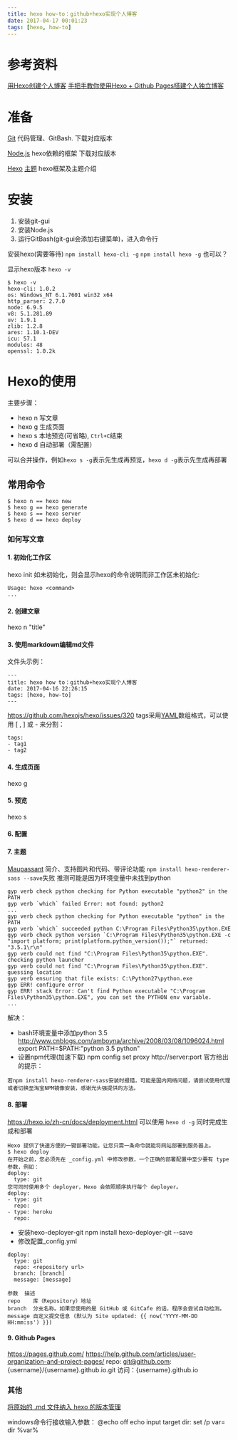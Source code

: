 ```yaml
---
title: hexo how-to：github+hexo实现个人博客
date: 2017-04-17 00:01:23
tags: [hexo, how-to]
---
```


# 参考资料
[用Hexo创建个人博客](http://www.jianshu.com/p/b06222fbc135)
[手把手教你使用Hexo + Github Pages搭建个人独立博客](https://segmentfault.com/a/1190000004947261)
<!--more-->

# 准备

[Git](https://git-scm.com/downloads)
代码管理、GitBash.
下载对应版本

[Node.js](https://nodejs.org/en/download/)
hexo依赖的框架
下载对应版本

[Hexo](https://hexo.io/)
[主题](https://hexo.io/themes/)
hexo框架及主题介绍


# 安装

1. 安装git-gui
2. 安装Node.js
3. 运行GitBash(git-gui会添加右键菜单)，进入命令行

安装hexo(需要等待)
`npm install hexo-cli -g`
`npm install hexo -g` 也可以？

显示hexo版本
`hexo -v`

```
$ hexo -v
hexo-cli: 1.0.2
os: Windows_NT 6.1.7601 win32 x64
http_parser: 2.7.0
node: 6.9.5
v8: 5.1.281.89
uv: 1.9.1
zlib: 1.2.8
ares: 1.10.1-DEV
icu: 57.1
modules: 48
openssl: 1.0.2k
```

# Hexo的使用
主要步骤：
- hexo n 写文章
- hexo g 生成页面
- hexo s 本地预览(可省略), `Ctrl+C`结束
- hexo d 自动部署（需配置）

可以合并操作，例如`hexo s -g`表示先生成再预览，`hexo d -g`表示先生成再部署

## 常用命令
```hexo
$ hexo n == hexo new
$ hexo g == hexo generate
$ hexo s == hexo server
$ hexo d == hexo deploy
```

### 如何写文章

#### 1. 初始化工作区
  hexo init
  如未初始化，则会显示hexo的命令说明而非工作区未初始化:
  ```cli
  Usage: hexo <command>
...
```

#### 2. 创建文章
  hexo n "title"

#### 3. 使用markdown编辑md文件
文件头示例：
```language
---
title: hexo how to：github+hexo实现个人博客
date: 2017-04-16 22:26:15
tags: [hexo, how-to]
---
```
https://github.com/hexojs/hexo/issues/320
tags采用[YAML](https://en.wikipedia.org/wiki/YAML)数组格式，可以使用 [ , ] 或 - 来分割：
```language
tags:
- tag1
- tag2
```

#### 4. 生成页面
  hexo g

#### 5. 预览
  hexo s

#### 6. 配置

#### 7. 主题
  [Maupassant](https://github.com/tufu9441/maupassant-hexo)
  简介、支持图片和代码、带评论功能
  `npm install hexo-renderer-sass --save`失败
  推测可能是因为环境变量中未找到python
  ```cli
gyp verb check python checking for Python executable "python2" in the PATH
gyp verb `which` failed Error: not found: python2
...
gyp verb check python checking for Python executable "python" in the PATH
gyp verb `which` succeeded python C:\Program Files\Python35\python.EXE
gyp verb check python version `C:\Program Files\Python35\python.EXE -c "import platform; print(platform.python_version());"` returned: "3.5.1\r\n"
gyp verb could not find "C:\Program Files\Python35\python.EXE". checking python launcher
gyp verb could not find "C:\Program Files\Python35\python.EXE". guessing location
gyp verb ensuring that file exists: C:\Python27\python.exe
gyp ERR! configure error
gyp ERR! stack Error: Can't find Python executable "C:\Program Files\Python35\python.EXE", you can set the PYTHON env variable.
...
```
  解决：
- bash环境变量中添加python 3.5
  	http://www.cnblogs.com/amboyna/archive/2008/03/08/1096024.html
  	export PATH=$PATH:"python 3.5 python"
- 设置npm代理(加速下载)
  	npm config set proxy http://server:port
  官方给出的提示：
```
若npm install hexo-renderer-sass安装时报错，可能是国内网络问题，请尝试使用代理或者切换至淘宝NPM镜像安装，感谢光头强提供的方法。
```

#### 8. 部署
https://hexo.io/zh-cn/docs/deployment.html
可以使用 `hexo d -g` 同时完成生成和部署

```language
Hexo 提供了快速方便的一键部署功能，让您只需一条命令就能将网站部署到服务器上。
$ hexo deploy
在开始之前，您必须先在 _config.yml 中修改参数，一个正确的部署配置中至少要有 type 参数，例如：
deploy:
  type: git
您可同时使用多个 deployer，Hexo 会依照顺序执行每个 deployer。
deploy:
- type: git
  repo:
- type: heroku
  repo:
```

- 安装hexo-deployer-git
  npm install hexo-deployer-git --save
- 修改配置_config.yml

```language
deploy:
  type: git
  repo: <repository url>
  branch: [branch]
  message: [message]
```

```language
参数	描述
repo	库（Repository）地址
branch	分支名称。如果您使用的是 GitHub 或 GitCafe 的话，程序会尝试自动检测。
message	自定义提交信息 (默认为 Site updated: {{ now('YYYY-MM-DD HH:mm:ss') }})
```

#### 9. Github Pages
https://pages.github.com/
https://help.github.com/articles/user-organization-and-project-pages/
repo: git@github.com:{username}/{username}.github.io.git
访问：{username}.github.io


### 其他
[将原始的 .md 文件纳入 hexo 的版本管理](http://baurine.github.io/2015/05/10/hexo_git.html)

windows命令行接收输入参数：
@echo off
echo input target dir:
set /p var=
dir %var%